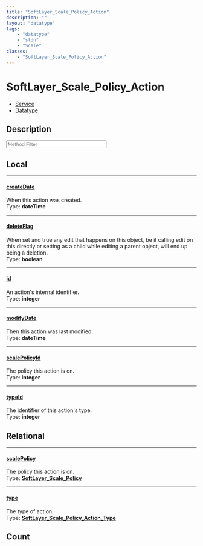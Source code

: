 ```yaml
---
title: "SoftLayer_Scale_Policy_Action"
description: ""
layout: "datatype"
tags:
    - "datatype"
    - "sldn"
    - "Scale"
classes:
    - "SoftLayer_Scale_Policy_Action"
---
```


# SoftLayer_Scale_Policy_Action
<div id='service-datatype'>
    <ul id='sldn-reference-tabs'>
    <li id='service'> <a href='/reference/services/SoftLayer_Scale_Policy_Action' >Service</a></li>    <li id='datatype'> <a href='/reference/datatypes/SoftLayer_Scale_Policy_Action' >Datatype</a></li>
    </ul>
</div>

## Description 






<!-- Service Filer BEGIN -->
<div class="view-filters">
        <div class="clearfix">
            <div class="search-input-box">
                <input placeholder="Method Filter" onkeyup="titleSearch(inputId='prop-input', divId='properties', elementClass='prop-row')" 
                    type="text" id="prop-input" value="" size="30" maxlength="128" class="form-text">
            </div>
        </div>
</div>
<!-- Service Filer END -->

<div id="properties" class="content">
<div id="localProperties" class="prop-content" >

## Local
-----
[createDate]: #createdate
#### [createDate]
When this action was created.  
<span class="type-label">Type: </span>**dateTime**

-----
[deleteFlag]: #deleteflag
#### [deleteFlag]
When set and true any edit that happens on this object, be it calling edit on this directly or setting as a child while editing a parent object, will end up being a deletion.   
<span class="type-label">Type: </span>**boolean**

-----
[id]: #id
#### [id]
An action's internal identifier.  
<span class="type-label">Type: </span>**integer**

-----
[modifyDate]: #modifydate
#### [modifyDate]
Then this action was last modified.  
<span class="type-label">Type: </span>**dateTime**

-----
[scalePolicyId]: #scalepolicyid
#### [scalePolicyId]
The policy this action is on.  
<span class="type-label">Type: </span>**integer**

-----
[typeId]: #typeid
#### [typeId]
The identifier of this action's type.  
<span class="type-label">Type: </span>**integer**

</div>
<!-- LOCAL PROPERTY END -->

<div id="relationalProperties"  class="prop-content" >

## Relational
-----
[scalePolicy]: #scalepolicy
#### [scalePolicy]
The policy this action is on.  
<span class="type-label">Type: </span>**<a href='/reference/datatypes/SoftLayer_Scale_Policy'>SoftLayer_Scale_Policy </a>**

-----
[type]: #type
#### [type]
The type of action.  
<span class="type-label">Type: </span>**<a href='/reference/datatypes/SoftLayer_Scale_Policy_Action_Type'>SoftLayer_Scale_Policy_Action_Type </a>**


## Count
</div>


